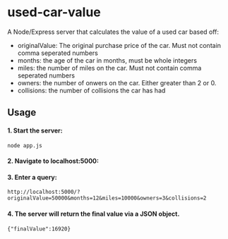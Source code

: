 # used-car-value

A Node/Express server that calculates the value of a used car based off:
 * originalValue: The original purchase price of the car. Must not contain comma seperated numbers
 * months: the age of the car in months, must be whole integers
 * miles: the number of miles on the car. Must not contain comma seperated numbers
 * owners: the number of onwers on the car. Either greater than 2 or 0.
 * collisions: the number of collisions the car has had

## Usage

#### 1. Start the server:

```
node app.js
```
#### 2. Navigate to localhost:5000: 

#### 3. Enter a query:

```
http://localhost:5000/?originalValue=50000&months=12&miles=10000&owners=3&collisions=2
```

#### 4. The server will return the final value via a JSON object.
```
{"finalValue":16920}
```
